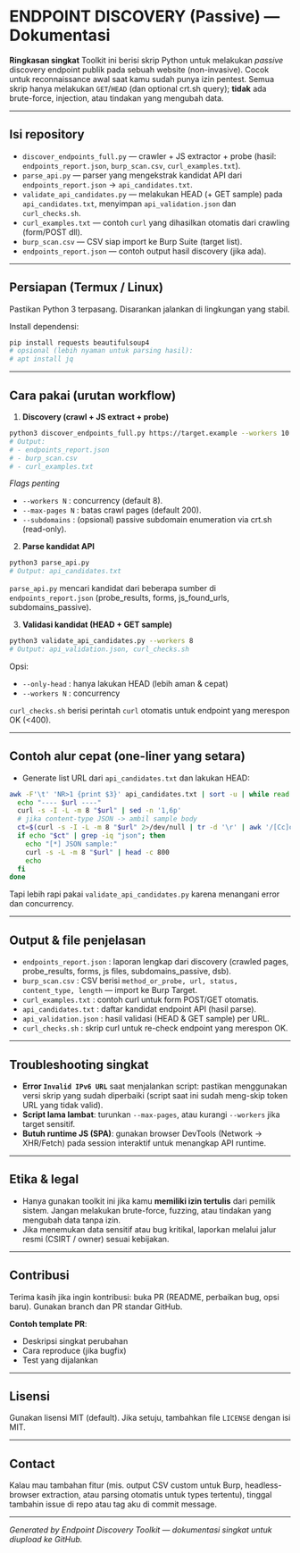 # ENDPOINT DISCOVERY (Passive) — Dokumentasi

**Ringkasan singkat**
Toolkit ini berisi skrip Python untuk melakukan *passive* discovery endpoint publik pada sebuah website (non-invasive). Cocok untuk reconnaissance awal saat kamu sudah punya izin pentest. Semua skrip hanya melakukan `GET`/`HEAD` (dan optional crt.sh query); **tidak** ada brute-force, injection, atau tindakan yang mengubah data.

---

## Isi repository

* `discover_endpoints_full.py` — crawler + JS extractor + probe (hasil: `endpoints_report.json`, `burp_scan.csv`, `curl_examples.txt`).
* `parse_api.py` — parser yang mengekstrak kandidat API dari `endpoints_report.json` → `api_candidates.txt`.
* `validate_api_candidates.py` — melakukan HEAD (+ GET sample) pada `api_candidates.txt`, menyimpan `api_validation.json` dan `curl_checks.sh`.
* `curl_examples.txt` — contoh `curl` yang dihasilkan otomatis dari crawling (form/POST dll).
* `burp_scan.csv` — CSV siap import ke Burp Suite (target list).
* `endpoints_report.json` — contoh output hasil discovery (jika ada).

---

## Persiapan (Termux / Linux)

Pastikan Python 3 terpasang. Disarankan jalankan di lingkungan yang stabil.

Install dependensi:

```bash
pip install requests beautifulsoup4
# opsional (lebih nyaman untuk parsing hasil):
# apt install jq
```

---

## Cara pakai (urutan workflow)

1. **Discovery (crawl + JS extract + probe)**

```bash
python3 discover_endpoints_full.py https://target.example --workers 10 --max-pages 150 --timeout 8
# Output:
# - endpoints_report.json
# - burp_scan.csv
# - curl_examples.txt
```

*Flags penting*

* `--workers N` : concurrency (default 8).
* `--max-pages N` : batas crawl pages (default 200).
* `--subdomains` : (opsional) passive subdomain enumeration via crt.sh (read-only).

2. **Parse kandidat API**

```bash
python3 parse_api.py
# Output: api_candidates.txt
```

`parse_api.py` mencari kandidat dari beberapa sumber di `endpoints_report.json` (probe_results, forms, js_found_urls, subdomains_passive).

3. **Validasi kandidat (HEAD + GET sample)**

```bash
python3 validate_api_candidates.py --workers 8
# Output: api_validation.json, curl_checks.sh
```

Opsi:

* `--only-head` : hanya lakukan HEAD (lebih aman & cepat)
* `--workers N` : concurrency

`curl_checks.sh` berisi perintah `curl` otomatis untuk endpoint yang merespon OK (<400).

---

## Contoh alur cepat (one-liner yang setara)

* Generate list URL dari `api_candidates.txt` dan lakukan HEAD:

```bash
awk -F'\t' 'NR>1 {print $3}' api_candidates.txt | sort -u | while read url; do
  echo "---- $url ----"
  curl -s -I -L -m 8 "$url" | sed -n '1,6p'
  # jika content-type JSON -> ambil sample body
  ct=$(curl -s -I -L -m 8 "$url" 2>/dev/null | tr -d '\r' | awk '/[Cc]ontent-[Tt]ype/ {print $2}')
  if echo "$ct" | grep -iq "json"; then
    echo "[*] JSON sample:"
    curl -s -L -m 8 "$url" | head -c 800
    echo
  fi
done
```

Tapi lebih rapi pakai `validate_api_candidates.py` karena menangani error dan concurrency.

---

## Output & file penjelasan

* `endpoints_report.json` : laporan lengkap dari discovery (crawled pages, probe_results, forms, js files, subdomains_passive, dsb).
* `burp_scan.csv` : CSV berisi `method_or_probe, url, status, content_type, length` — import ke Burp Target.
* `curl_examples.txt` : contoh curl untuk form POST/GET otomatis.
* `api_candidates.txt` : daftar kandidat endpoint API (hasil parse).
* `api_validation.json` : hasil validasi (HEAD & GET sample) per URL.
* `curl_checks.sh` : skrip curl untuk re-check endpoint yang merespon OK.

---

## Troubleshooting singkat

* **Error `Invalid IPv6 URL`** saat menjalankan script: pastikan menggunakan versi skrip yang sudah diperbaiki (script saat ini sudah meng-skip token URL yang tidak valid).
* **Script lama lambat**: turunkan `--max-pages`, atau kurangi `--workers` jika target sensitif.
* **Butuh runtime JS (SPA)**: gunakan browser DevTools (Network → XHR/Fetch) pada session interaktif untuk menangkap API runtime.

---

## Etika & legal

* Hanya gunakan toolkit ini jika kamu **memiliki izin tertulis** dari pemilik sistem. Jangan melakukan brute-force, fuzzing, atau tindakan yang mengubah data tanpa izin.
* Jika menemukan data sensitif atau bug kritikal, laporkan melalui jalur resmi (CSIRT / owner) sesuai kebijakan.

---

## Contribusi

Terima kasih jika ingin kontribusi: buka PR (README, perbaikan bug, opsi baru). Gunakan branch dan PR standar GitHub.

**Contoh template PR**:

* Deskripsi singkat perubahan
* Cara reproduce (jika bugfix)
* Test yang dijalankan

---

## Lisensi

Gunakan lisensi MIT (default). Jika setuju, tambahkan file `LICENSE` dengan isi MIT.

---

## Contact

Kalau mau tambahan fitur (mis. output CSV custom untuk Burp, headless-browser extraction, atau parsing otomatis untuk types tertentu), tinggal tambahin issue di repo atau tag aku di commit message.

---

*Generated by Endpoint Discovery Toolkit — dokumentasi singkat untuk diupload ke GitHub.*
